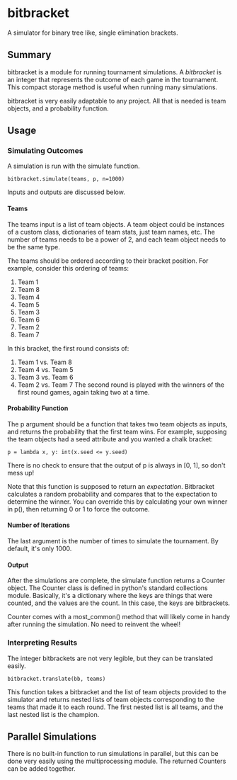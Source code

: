 # bitbracket

A simulator for binary tree like, single elimination brackets. 

## Summary

bitbracket is a module for running tournament simulations. A _bitbracket_ is an integer that represents the outcome of each game in the tournament. This compact storage method is useful when running many simulations.

bitbracket is very easily adaptable to any project. All that is needed is team objects, and a probability function.

## Usage

### Simulating Outcomes

A simulation is run with the simulate function.

    bitbracket.simulate(teams, p, n=1000)

Inputs and outputs are discussed below. 

#### Teams

The teams input is a list of team objects. A team object could be instances of a custom class, dictionaries of team stats, just team names, etc. The number of teams needs to be a power of 2, and each team object needs to be the same type.

The teams should be ordered according to their bracket position. For example, consider this ordering of teams: 
1. Team 1
2. Team 8
3. Team 4
4. Team 5
5. Team 3
6. Team 6
7. Team 2
8. Team 7

In this bracket, the first round consists of: 
1. Team 1 vs. Team 8
2. Team 4 vs. Team 5
3. Team 3 vs. Team 6
4. Team 2 vs. Team 7
The second round is played with the winners of the first round games, again taking two at a time.

#### Probability Function

The p argument should be a function that takes two team objects as inputs, and returns the probability that the first team wins. For example, supposing the team objects had a seed attribute and you wanted a chalk bracket:

    p = lambda x, y: int(x.seed <= y.seed)

There is no check to ensure that the output of p is always in [0, 1], so don't mess up!

Note that this function is supposed to return an _expectation_. Bitbracket calculates a random probability and compares that to the expectation to determine the winner. You can override this by calculating your own winner in p(), then returning 0 or 1 to force the outcome.

#### Number of Iterations

The last argument is the number of times to simulate the tournament. By default, it's only 1000. 

#### Output 

After the simulations are complete, the simulate function returns a Counter object. The Counter class is defined in python's standard collections module. Basically, it's a dictionary where the keys are things that were counted, and the values are the count. In this case, the keys are bitbrackets.

Counter comes with a most_common() method that will likely come in handy after running the simulation. No need to reinvent the wheel!

### Interpreting Results

The integer bitbrackets are not very legible, but they can be translated easily.

    bitbracket.translate(bb, teams)

This function takes a bitbracket and the list of team objects provided to the simulator and returns nested lists of team objects corresponding to the teams that made it to each round. The first nested list is all teams, and the last nested list is the champion.

## Parallel Simulations

There is no built-in function to run simulations in parallel, but this can be done very easily using the multiprocessing module. The returned Counters can be added together. 
